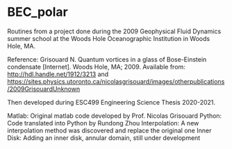 # BEC_polar

Routines from a project done during the 2009 Geophysical Fluid Dynamics summer school at the Woods Hole Oceanographic Institution in Woods Hole, MA.

Reference: Grisouard N. Quantum vortices in a glass of Bose-Einstein condensate [Internet]. Woods Hole, MA; 2009. Available from: http://hdl.handle.net/1912/3213 and https://sites.physics.utoronto.ca/nicolasgrisouard/images/otherpublications/2009GrisouardUnknown



Then developed during ESC499 Engineering Science Thesis 2020-2021.

Matlab: Original matlab code developed by Prof. Nicolas Grisouard
Python: Code translated into Python by Rundong Zhou
Interpolation: A new interpolation method was discovered and replace the original one
Inner Disk: Adding an inner disk, annular domain, still under development